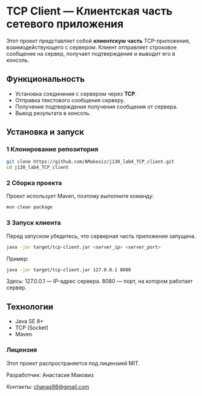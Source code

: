 # TCP Client — Клиентская часть сетевого приложения

Этот проект представляет собой **клиентскую часть** TCP-приложения, взаимодействующего с сервером. Клиент отправляет строковое сообщение на сервер, получает подтверждение и выводит его в консоль.

## Функциональность
- Установка соединения с сервером через **TCP**.
- Отправка текстового сообщения серверу.
- Получение подтверждения получения сообщения от сервера.
- Вывод результата в консоль.

##  Установка и запуск
### 1️ **Клонирование репозитория**
```sh
git clone https://github.com/AMakoviz/j130_lab4_TCP_client.git
cd j130_lab4_TCP_client
```

### 2️ **Сборка проекта**
Проект использует Maven, поэтому выполните команду:

```sh
mvn clean package
```

### 3️ **Запуск клиента**
Перед запуском убедитесь, что серверная часть приложения запущена.

```sh
java -jar target/tcp-client.jar <server_ip> <server_port>
```

Пример:

```sh
java -jar target/tcp-client.jar 127.0.0.1 8080
```

Здесь:
127.0.0.1 — IP-адрес сервера.
8080 — порт, на котором работает сервер.

## **Технологии**
- Java SE 8+
- TCP (Socket)
- Maven

### **Лицензия**
Этот проект распространяется под лицензией MIT.

Разработчик: Анастасия Маковиз

Контакты: chanas98@gmail.com
